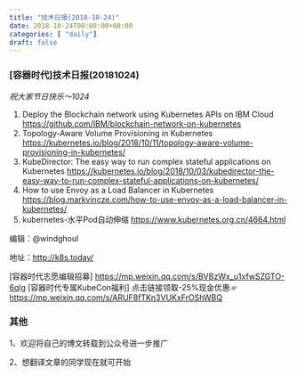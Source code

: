 ```yaml
--- 
title: "技术日报(2018-10-24)" 
date: 2018-10-24T00:00:00+08:00
categories: [ "daily"]
draft: false
---
```

### [容器时代]技术日报(20181024)

*祝大家节日快乐～1024*

1. Deploy the Blockchain network using Kubernetes APIs on IBM Cloud <https://github.com/IBM/blockchain-network-on-kubernetes>
2. Topology-Aware Volume Provisioning in Kubernetes <https://kubernetes.io/blog/2018/10/11/topology-aware-volume-provisioning-in-kubernetes/>
3. KubeDirector: The easy way to run complex stateful applications on Kubernetes <https://kubernetes.io/blog/2018/10/03/kubedirector-the-easy-way-to-run-complex-stateful-applications-on-kubernetes/>
4. How to use Envoy as a Load Balancer in Kubernetes <https://blog.markvincze.com/how-to-use-envoy-as-a-load-balancer-in-kubernetes/>
5. kubernetes-水平Pod自动伸缩 <https://www.kubernetes.org.cn/4664.html>

编辑：@windghoul

地址：<http://k8s.today/>

[容器时代志愿编辑招募] <https://mp.weixin.qq.com/s/BVBzWx_u1xfwSZGTO-6qlg>
[容器时代专属KubeCon福利] 点击链接领取-25%现金优惠☞ <https://mp.weixin.qq.com/s/ARUF8fTKn3VUKxFrOShWBQ>



### 其他

1、欢迎将自己的博文转载到公众号进一步推广

2、想翻译文章的同学现在就可开始